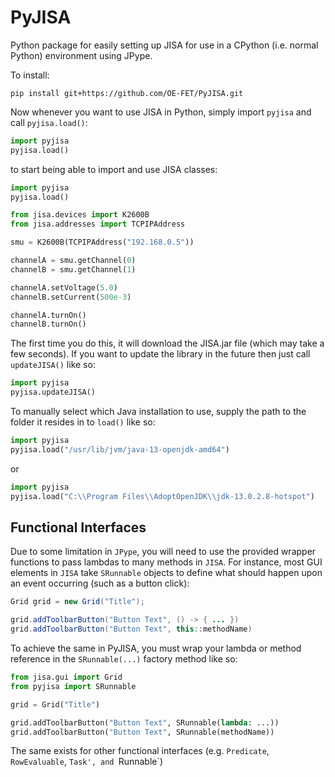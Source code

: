 # PyJISA
Python package for easily setting up JISA for use in a CPython (i.e. normal Python) environment using JPype.

To install:

```
pip install git+https://github.com/OE-FET/PyJISA.git
```

Now whenever you want to use JISA in Python, simply import `pyjisa` and call `pyjisa.load()`:

```python
import pyjisa
pyjisa.load()
```

to start being able to import and use JISA classes:

```python
import pyjisa
pyjisa.load()

from jisa.devices import K2600B
from jisa.addresses import TCPIPAddress

smu = K2600B(TCPIPAddress("192.168.0.5"))

channelA = smu.getChannel(0)
channelB = smu.getChannel(1)

channelA.setVoltage(5.0)
channelB.setCurrent(500e-3)

channelA.turnOn()
channelB.turnOn()

```

The first time you do this, it will download the JISA.jar file (which may take a few seconds). If you want to update the library in the future then just call `updateJISA()` like so:

```python
import pyjisa
pyjisa.updateJISA()
```

To manually select which Java installation to use, supply the path to the folder it resides in to `load()` like so:

```python
import pyjisa
pyjisa.load("/usr/lib/jvm/java-13-openjdk-amd64")
```

or

```python
import pyjisa
pyjisa.load("C:\\Program Files\\AdoptOpenJDK\\jdk-13.0.2.8-hotspot")
```

## Functional Interfaces

Due to some limitation in `JPype`, you will need to use the provided wrapper functions to pass lambdas to many methods in `JISA`. For instance, most GUI elements in `JISA` take `SRunnable` objects to define what should happen upon an event occurring (such as a button click):

```java
Grid grid = new Grid("Title");

grid.addToolbarButton("Button Text", () -> { ... })
grid.addToolbarButton("Button Text", this::methodName)
```

To achieve the same in PyJISA, you must wrap your lambda or method reference in the `SRunnable(...)` factory method like so:

```python
from jisa.gui import Grid
from pyjisa import SRunnable

grid = Grid("Title")

grid.addToolbarButton("Button Text", SRunnable(lambda: ...))
grid.addToolbarButton("Button Text", SRunnable(methodName))
```

The same exists for other functional interfaces (e.g. `Predicate`, `RowEvaluable`, `Task', and `Runnable`)
